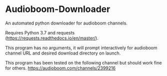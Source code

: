 # Audioboom-Downloader
An automated python downloader for audioboom channels.

Requires Python 3.7 and requests (https://requests.readthedocs.io/en/master/).

This program has no arguments, it will prompt interactively for audioboom channel URL and desired download directory on launch.

This program has been tested on the following channel but should work fine for others.
https://audioboom.com/channels/2399216
